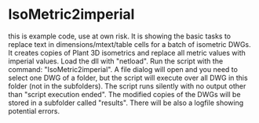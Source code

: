 # IsoMetric2imperial
this is example code, use at own risk. It is showing the basic tasks to replace text in dimensions/mtext/table cells for a batch of isometric DWGs.
It creates copies of Plant 3D isometrics and replace all metric values with imperial values.
Load the dll with "netload". Run the script with the command: "IsoMetric2imperial". A file dialog will open and you need to select one DWG of a folder, but the script will execute over all DWG in this folder (not in the subfolders). The script runs silently with no output other than "script execution ended". The modified copies of the DWGs will be stored in a subfolder called "results". There will be also a logfile showing potential errors.

